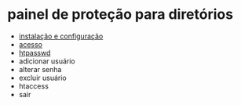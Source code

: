 # **painel de proteção para diretórios**

- [instalação e configuração](https://github.com/gustavomathias/musicall/blob/master/documentacao/INSTALACAO.md)
- [acesso](https://github.com/gustavomathias/musicall/blob/master/documentacao/ACESSO.md)
- [htpasswd](https://github.com/gustavomathias/musicall/blob/master/documentacao/HTPASSWD.md)
 - adicionar usuário
 - alterar senha
 - excluir usuário
- htaccess
- sair